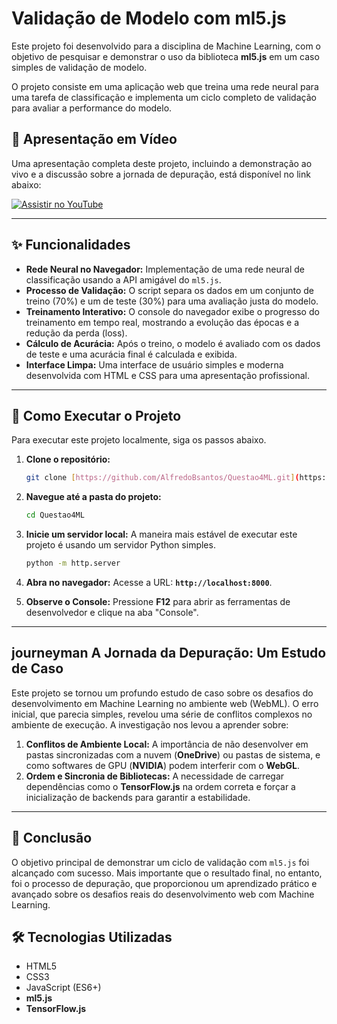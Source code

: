 # Validação de Modelo com ml5.js

Este projeto foi desenvolvido para a disciplina de Machine Learning, com o objetivo de pesquisar e demonstrar o uso da biblioteca **ml5.js** em um caso simples de validação de modelo.

O projeto consiste em uma aplicação web que treina uma rede neural para uma tarefa de classificação e implementa um ciclo completo de validação para avaliar a performance do modelo.

## 🎥 Apresentação em Vídeo

Uma apresentação completa deste projeto, incluindo a demonstração ao vivo e a discussão sobre a jornada de depuração, está disponível no link abaixo:

[![Assistir no YouTube](https://img.shields.io/badge/YouTube-FF0000?style=for-the-badge&logo=youtube&logoColor=white)](https://www.youtube.com/watch?v=pRhVVsLpQps)

---

## ✨ Funcionalidades

- **Rede Neural no Navegador:** Implementação de uma rede neural de classificação usando a API amigável do `ml5.js`.
- **Processo de Validação:** O script separa os dados em um conjunto de treino (70%) e um de teste (30%) para uma avaliação justa do modelo.
- **Treinamento Interativo:** O console do navegador exibe o progresso do treinamento em tempo real, mostrando a evolução das épocas e a redução da perda (loss).
- **Cálculo de Acurácia:** Após o treino, o modelo é avaliado com os dados de teste e uma acurácia final é calculada e exibida.
- **Interface Limpa:** Uma interface de usuário simples e moderna desenvolvida com HTML e CSS para uma apresentação profissional.

---

## 🚀 Como Executar o Projeto

Para executar este projeto localmente, siga os passos abaixo.

1.  **Clone o repositório:**
    ```bash
    git clone [https://github.com/AlfredoBsantos/Questao4ML.git](https://github.com/AlfredoBsantos/Questao4ML.git)
    ```

2.  **Navegue até a pasta do projeto:**
    ```bash
    cd Questao4ML
    ```

3.  **Inicie um servidor local:**
    A maneira mais estável de executar este projeto é usando um servidor Python simples.
    ```bash
    python -m http.server
    ```

4.  **Abra no navegador:**
    Acesse a URL: **`http://localhost:8000`**.

5.  **Observe o Console:**
    Pressione **F12** para abrir as ferramentas de desenvolvedor e clique na aba "Console".

---

##  journeyman A Jornada da Depuração: Um Estudo de Caso

Este projeto se tornou um profundo estudo de caso sobre os desafios do desenvolvimento em Machine Learning no ambiente web (WebML). O erro inicial, que parecia simples, revelou uma série de conflitos complexos no ambiente de execução. A investigação nos levou a aprender sobre:

1.  **Conflitos de Ambiente Local:** A importância de não desenvolver em pastas sincronizadas com a nuvem (**OneDrive**) ou pastas de sistema, e como softwares de GPU (**NVIDIA**) podem interferir com o **WebGL**.
2.  **Ordem e Sincronia de Bibliotecas:** A necessidade de carregar dependências como o **TensorFlow.js** na ordem correta e forçar a inicialização de backends para garantir a estabilidade.

---

## 🏁 Conclusão

O objetivo principal de demonstrar um ciclo de validação com `ml5.js` foi alcançado com sucesso. Mais importante que o resultado final, no entanto, foi o processo de depuração, que proporcionou um aprendizado prático e avançado sobre os desafios reais do desenvolvimento web com Machine Learning.

## 🛠️ Tecnologias Utilizadas

- HTML5
- CSS3
- JavaScript (ES6+)
- **ml5.js**
- **TensorFlow.js**
